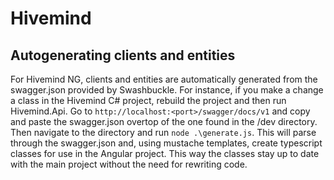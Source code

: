 # Hivemind

## Autogenerating clients and entities

For Hivemind NG, clients and entities are automatically generated from the swagger.json provided by Swashbuckle. For instance, if you make a change a class in the Hivemind C# project, rebuild the project and then run Hivemind.Api. Go to ```http://localhost:<port>/swagger/docs/v1``` and copy and paste the swagger.json overtop of the one found in the /dev directory. Then navigate to the directory and run ```node .\generate.js```. This will parse through the swagger.json and, using mustache templates, create typescript classes for use in the Angular project. This way the classes stay up to date with the main project without the need for rewriting code.